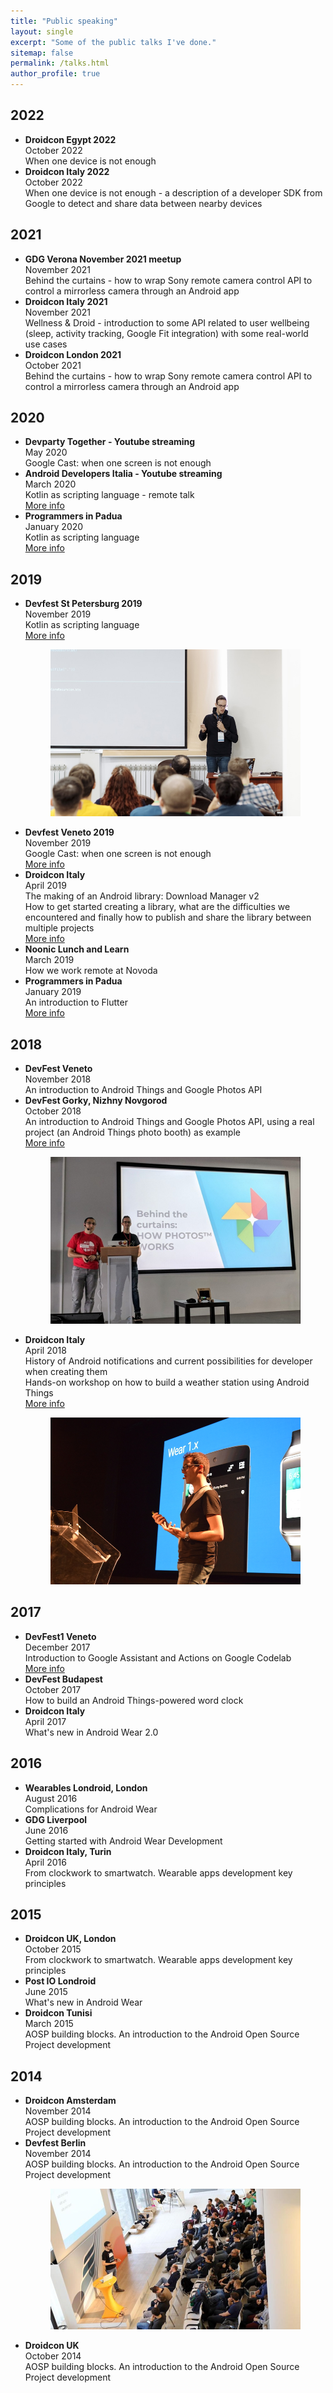 ```yaml
---
title: "Public speaking"
layout: single
excerpt: "Some of the public talks I've done."
sitemap: false
permalink: /talks.html
author_profile: true
---
```


## 2022
<ul>
 	<li> <b>Droidcon Egypt 2022</b>
 	 	<br>October 2022
 	 	<br>When one device is not enough
 	</li>
 	<li> <b>Droidcon Italy 2022</b>
 	 	<br>October 2022
 	 	<br>When one device is not enough - a description of a developer SDK from Google to detect and share data between nearby devices
 	</li>
</ul>

## 2021
<ul>
 	<li> <b>GDG Verona November 2021 meetup</b>
 	 	<br>November 2021
 	 	<br>Behind the curtains - how to wrap Sony remote camera control API to control a mirrorless camera through an Android app
 	</li>
 	<li> <b>Droidcon Italy 2021</b>
 	 	<br>November 2021
 	 	<br>Wellness & Droid - introduction to some API related to user wellbeing (sleep, activity tracking, Google Fit integration) with some real-world use cases
 	</li>
 	<li> <b>Droidcon London 2021</b>
 	 	<br>October 2021
 	 	<br>Behind the curtains - how to wrap Sony remote camera control API to control a mirrorless camera through an Android app
 	</li>
</ul>

## 2020
<ul>
 	<li> <b>Devparty Together - Youtube streaming</b>
 	 	<br>May 2020
 	 	<br>Google Cast: when one screen is not enough
 	</li>
 	<li> <b>Android Developers Italia - Youtube streaming</b>
 	 	<br>March 2020
 	 	<br>Kotlin as scripting language - remote talk
 	 	<br><a href="/android-developers-italia-kscript-talk/">More info</a>
 	</li>
 	<li> <b>Programmers in Padua</b>
 	 	<br>January 2020
 	 	<br>Kotlin as scripting language
 	 	<br><a href="/kotlin-script/">More info</a>
 	</li>
</ul>

## 2019
<ul>
 	<li> <b>Devfest St Petersburg 2019</b>
 	 	<br>November 2019
 	 	<br>Kotlin as scripting language
 	 	<br><a href="/kotlin-script/">More info</a>
		<figure>
			<a href="/assets/images/devfest_st_petersburg_2019.jpg"><img src="/assets/images/devfest_st_petersburg_2019_small.jpg" alt="Presenting at Devfest St Petersburg 2019"></a>
		</figure>
 	</li>
 	<li> <b>Devfest Veneto 2019</b>
 	 	<br>November 2019
 	 	<br>Google Cast: when one screen is not enough
 	 	<br><a href="/cast-intro-devfest-veneto-2019/">More info</a>
 	</li>
 	<li> <b>Droidcon Italy</b>
 	 	<br>April 2019
 	 	<br>The making of an Android library: Download Manager v2
		<br>How to get started creating a library, what are the difficulties we encountered and finally how to publish and share the library between multiple projects
 	 	<br><a href="/download-manager-droidcon-italy/">More info</a>
 	</li>
 	<li> <b>Noonic Lunch and Learn</b>
 	 	<br>March 2019
 	 	<br>How we work remote at Novoda
 	</li>
 	<li> <b>Programmers in Padua</b>
 	 	<br>January 2019
 	 	<br>An introduction to Flutter
 	 	<br><a href="/flutter-intro-pip/">More info</a>
 	</li>
</ul>

## 2018
<ul>
 	<li> <b>DevFest Veneto</b>
 	 	<br>November 2018
 	 	<br>An introduction to Android Things and Google Photos API
 	</li>
 	<li> <b>DevFest Gorky, Nizhny Novgorod</b>
 	 	<br>October 2018
 	 	<br>An introduction to Android Things and Google Photos API, using a real project (an Android Things photo booth) as example
 	 	<br><a href="/do-it-yourselfie-devfest-gorky/">More info</a>
 	 	<figure>
			<a href="/assets/images/devfest_gorky_speakers.jpg"><img src="/assets/images/devfest_gorky_speakers_small.jpg" alt="Me and Roberto on stage at DevFest Gorky 2018"></a>
		</figure>
 	</li>
 	<li> <b>Droidcon Italy</b>
 	 	<br>April 2018
 	 	<br>History of Android notifications and current possibilities for developer when creating them
 	 	<br>Hands-on workshop on how to build a weather station using Android Things
 	 	<br><a href="/notifications-droidcon-turin-2018/">More info</a>
 	 	<figure>
			<a href="/assets/images/notifications_droidcon_turin_2018.jpg"><img src="/assets/images/notifications_droidcon_turin_2018_small.jpg" alt="Me, on stage of Droidcon Turin"></a>
		</figure>
 	</li>
 </ul>

## 2017
<ul>
 	<li> <b>DevFest1 Veneto</b>
 	 	<br>December 2017
 	 	<br>Introduction to Google Assistant and Actions on Google Codelab
 	 	<br><a href="/introduction-to-assistant-at-devfest1-veneto/">More info</a>
 	</li>
 	<li> <b>DevFest Budapest</b>
 	 	<br>October 2017
 	 	<br>How to build an Android Things-powered word clock
 	</li>
	<li> <b>Droidcon Italy</b>
		<br>April 2017
 	 	<br>What's new in Android Wear 2.0
	</li>
</ul>

## 2016
<ul>
	<li> <b>Wearables Londroid, London</b> 
		<br>August 2016
		<br>Complications for Android Wear
	</li>
	<li> <b>GDG Liverpool</b>
		<br>June 2016
		<br>Getting started with Android Wear Development
	</li>
	<li> <b>Droidcon Italy, Turin</b> 
		<br>April 2016
		<br>From clockwork to smartwatch. Wearable apps development key principles
	</li>
</ul>

## 2015
<ul>
	<li> <b>Droidcon UK, London</b> 
		<br>October 2015
		<br>From clockwork to smartwatch. Wearable apps development key principles
	</li>
	<li> <b>Post IO Londroid</b> 
		<br>June 2015
		<br>What's new in Android Wear
	</li>
	<li> <b>Droidcon Tunisi</b> 
		<br>March 2015
		<br>AOSP building blocks. An introduction to the Android Open Source Project development
	</li>
</ul>

## 2014
<ul>
	<li> <b>Droidcon Amsterdam</b> 
		<br>November 2014
		<br>AOSP building blocks. An introduction to the Android Open Source Project development 
	</li>
	<li> <b>Devfest Berlin</b> 
		<br>November 2014
		<br>AOSP building blocks. An introduction to the Android Open Source Project development 
		<figure>
			<a href="/assets/images/devfest_berlin_2014.jpg"><img src="/assets/images/devfest_berlin_2014_small.jpg" alt="Presenting at Devfest Berlin 2014"></a>
		</figure>
	</li>
	<li> <b>Droidcon UK</b> 
		<br>October 2014
		<br>AOSP building blocks. An introduction to the Android Open Source Project development 
	</li>
</ul>
